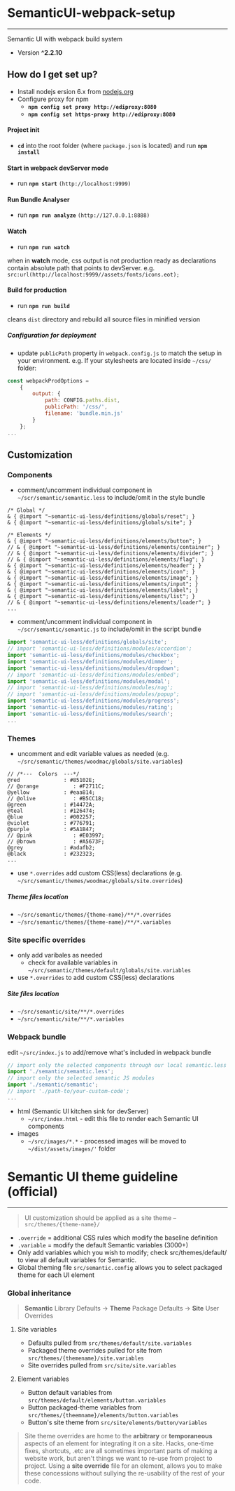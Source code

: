 # SemanticUI-webpack-setup #
---
Semantic UI with webpack build system

* Version **^2.2.10**

## How do I get set up? ##

* Install nodejs ersion 6.x from [nodejs.org](https://nodejs.org/en/)
* Configure proxy for npm
    + **`npm config set proxy http://ediproxy:8080`**
    + **`npm config set https-proxy http://ediproxy:8080`**

#### Project init ####

+ **`cd`** into the root folder (where `package.json` is located) and run **`npm install`**

#### Start in webpack devServer mode ####

* run **`npm start`** `(http://localhost:9999)`

#### Run Bundle Analyser ####

* run **`npm run analyze`** `(http://127.0.0.1:8888)`

#### Watch ####

* run **`npm run watch`**

when in **watch** mode, css output is not production ready as declarations contain absolute path that points to devServer. e.g. `src:url(http://localhost:9999//assets/fonts/icons.eot);`

#### Build for production ####

* run **`npm run build`**

cleans `dist` directory and rebuild all source files in minified version

##### Configuration for deployment #####

+ update `publicPath` property in `webpack.config.js` to match the setup in your environment. e.g. If your stylesheets are located inside `~/css/` folder:

```javascript
const webpackProdOptions =
    {
        output: {
            path: CONFIG.paths.dist,
            publicPath: '/css/',
            filename: 'bundle.min.js'
        }
    };
...
```


## Customization ##

### Components ###
* comment/uncomment individual component in `~/scr/semantic/semantic.less` to include/omit in the style bundle
```less
/* Global */
& { @import "~semantic-ui-less/definitions/globals/reset"; }
& { @import "~semantic-ui-less/definitions/globals/site"; }

/* Elements */
& { @import "~semantic-ui-less/definitions/elements/button"; }
// & { @import "~semantic-ui-less/definitions/elements/container"; }
// & { @import "~semantic-ui-less/definitions/elements/divider"; }
// & { @import "~semantic-ui-less/definitions/elements/flag"; }
& { @import "~semantic-ui-less/definitions/elements/header"; }
& { @import "~semantic-ui-less/definitions/elements/icon"; }
& { @import "~semantic-ui-less/definitions/elements/image"; }
& { @import "~semantic-ui-less/definitions/elements/input"; }
& { @import "~semantic-ui-less/definitions/elements/label"; }
& { @import "~semantic-ui-less/definitions/elements/list"; }
// & { @import "~semantic-ui-less/definitions/elements/loader"; }
...
```
* comment/uncomment individual component in `~/scr/semantic/semantic.js` to include/omit in the script bundle
```javascript
import 'semantic-ui-less/definitions/globals/site';
// import 'semantic-ui-less/definitions/modules/accordion';
import 'semantic-ui-less/definitions/modules/checkbox';
import 'semantic-ui-less/definitions/modules/dimmer';
import 'semantic-ui-less/definitions/modules/dropdown';
// import 'semantic-ui-less/definitions/modules/embed';
import 'semantic-ui-less/definitions/modules/modal';
// import 'semantic-ui-less/definitions/modules/nag';
// import 'semantic-ui-less/definitions/modules/popup';
import 'semantic-ui-less/definitions/modules/progress';
import 'semantic-ui-less/definitions/modules/rating';
import 'semantic-ui-less/definitions/modules/search';
...
```

### Themes ###

* uncomment and edit variable values as needed (e.g. `~/src/semantic/themes/woodmac/globals/site.variables`) 
```less
// /*---  Colors  ---*/
@red              : #85102E;
// @orange           : #F2711C;
@yellow           : #eaa814;
// @olive            : #B5CC18;
@green            : #14472A;
@teal             : #126474;
@blue             : #002257;
@violet           : #776791;
@purple           : #5A1B47;
// @pink             : #E03997;
// @brown            : #A5673F;
@grey             : #adafb2;
@black            : #232323;
...
```
* use `*.overrides` add custom CSS(less) declarations (e.g. `~/src/semantic/themes/woodmac/globals/site.overrides`)

##### Theme files location #####
* `~/src/semantic/themes/{theme-name}/**/*.overrides`
* `~/src/semantic/themes/{theme-name}/**/*.variables`


### Site specific overrides ###

* only add varibales as needed
    + check for available variables in `~/src/semantic/themes/default/globals/site.variables`
* use `*.overrides` to add custom CSS(less) declarations

##### Site files location #####
* `~/src/semantic/site/**/*.overrides`
* `~/src/semantic/site/**/*.variables`


### Webpack bundle ###
edit `~/src/index.js` to add/remove what's included in webpack bundle
```javascript
// import only the selected components through our local semantic.less file
import './semantic/semantic.less';
// import only the selected semantic JS modules
import './semantic/semantic';
// import './path-to/your-custom-code';
...
```
* html (Semantic UI kitchen sink for devServer)
    + `~/src/index.html` - edit this file to render each Semantic UI components
* images
    + `~/src/images/*.*` - processed images will be moved to `~/dist/assets/images/'` folder


# Semantic UI theme guideline (official) #
---
> UI customization should be applied as a site theme – `src/themes/{theme-name}/`

+ `.override` = additional CSS rules which modify the baseline definition
+ `.variable` = modify the default Semantic variables (3000+)
+ Only add variables which you wish to modify; check src/themes/default/ to view all default variables for Semantic.
+ Global theming file `src/semantic.config` allows you to select packaged theme for each UI element

### Global inheritance ###

> **Semantic** Library Defaults -> **Theme** Package Defaults -> **Site** User Overrides

1. Site variables
    * Defaults pulled from `src/themes/default/site.variables`
    * Packaged theme overrides pulled for site from `src/themes/{themename}/site.variables`
    *	Site overrides pulled from `src/site/site.variables`

2. Element variables
    * Button default variables from `src/themes/default/elements/button.variables`
    * Button packaged-theme variables from `src/themes/{theemname}/elements/button.variables`
    * Button's site theme from `src/site/elements/button/variables`

> Site theme overrides are home to the **arbitrary** or **temporaneous** aspects of an element for integrating it on a site. Hacks, one-time fixes, shortcuts, .etc are all sometimes important parts of making a website work, but aren't things we want to re-use from project to project. Using a **site override** file for an element, allows you to make these concessions without sullying the re-usability of the rest of your code.
